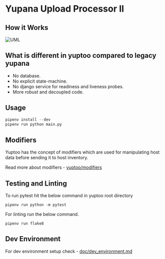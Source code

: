 # Yupana Upload Processor II

## How it Works

![UML](https://www.plantuml.com/plantuml/png/VLBBRjim4BphAmZrsXXDa-PW54OEhOzDWAQ78Wu4YbhPsrAaibmwLGt_UxXKZDXvM1V3iuyPpknbO4qSErimiWNr-zVrpTMLkYPl80HqIpMt_g40byg3wgtcrbCtYRtrkfdSz-QzqbfRR3IZTqMV6D1Whnsh8VRi_QiXTEi4UHecAnyuqL9YFnXSrLYyGNyo6pTELHUMnG_Fe0YNArQ-VKljL6rAWli8WIjiogagTMsQqyzdv-N7XIkrCJuw5loJVASPxGcTgB22I--NYum7_0y2oM-5hge7XZ1MWDPeSh41UKysGkrWQJ6QOPaUB3qjMb0x85SZPR8wch_0bVmJjBuuJwf7xt9P1zY3gi2KhCkj7R1EzklKjjaktBOORNgswvj_SE9AK9hC2jUWMlBTmlqyKoFhgudl_vYquQ08Ua-iWaK38O_jTXJQ9ZmQ8-cfzBtSSKFQ1Sb4ISw7FSUF8GUS-mz37gSbrwVdtcxALcJcb-SmXi3GLJrvyJd3spifx0YhFRE--hGvvMMhH5Vz2TxDjWNOaEpHQ2F1dkJR3t8Zy_cTQ7_l-b_ejj3kopv-ZizRfFGae4nwN5CST-jajgfnfBvCtR6pZm00 "Yuptoo Processing Flow")

## What is different in yuptoo compared to legacy yupana
- No database.
- No explicit state-machine.
- No django service for readiness and liveness probes.
- More robust and decoupled code.

## Usage

```python
pipenv install --dev
pipenv run python main.py
```

## Modifiers
Yuptoo has the concept of modifiers which are used for manipulating host data before sending it to host inventory.

Read more about modifiers - [yuptoo/modifiers](https://github.com/RedHatInsights/yuptoo/tree/main/yuptoo/modifiers)

## Testing and Linting

To run pytest hit the below command in yuptoo root directory
```
pipenv run python -m pytest
```

For linting run the below command. 
```
pipenv run flake8
```

## Dev Environment
For dev environment setup check - [doc/dev_environment.md](https://github.com/RedHatInsights/yuptoo/blob/main/doc/dev_environment.md)

